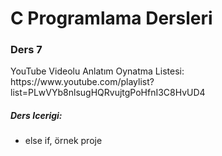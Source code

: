 <h1>C Programlama Dersleri</h1>

<h3>Ders 7</h3>

<p>YouTube Videolu Anlatım Oynatma Listesi:  https://www.youtube.com/playlist?list=PLwVYb8nlsugHQRvujtgPoHfnI3C8HvUD4 </p>

<h5> Ders Icerigi: </h5>

<ul>
<li>else if, örnek proje</li>
</ul>

